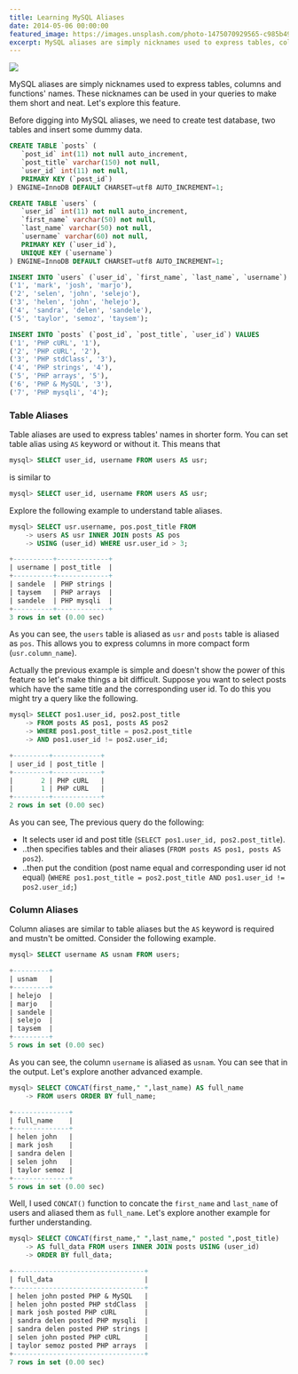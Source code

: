```yaml
---
title: Learning MySQL Aliases
date: 2014-05-06 00:00:00
featured_image: https://images.unsplash.com/photo-1475070929565-c985b496cb9f
excerpt: MySQL aliases are simply nicknames used to express tables, columns and functions' names. These nicknames can be used in your queries to make them short and neat. Let's explore this feature.
---
```


![](https://images.unsplash.com/photo-1475070929565-c985b496cb9f)

MySQL aliases are simply nicknames used to express tables, columns and functions' names. These nicknames can be used in your queries to make them short and neat. Let's explore this feature.

Before digging into MySQL aliases, we need to create test database, two tables and insert some dummy data.

```sql
CREATE TABLE `posts` (
   `post_id` int(11) not null auto_increment,
   `post_title` varchar(150) not null,
   `user_id` int(11) not null,
   PRIMARY KEY (`post_id`)
) ENGINE=InnoDB DEFAULT CHARSET=utf8 AUTO_INCREMENT=1;

CREATE TABLE `users` (
   `user_id` int(11) not null auto_increment,
   `first_name` varchar(50) not null,
   `last_name` varchar(50) not null,
   `username` varchar(60) not null,
   PRIMARY KEY (`user_id`),
   UNIQUE KEY (`username`)
) ENGINE=InnoDB DEFAULT CHARSET=utf8 AUTO_INCREMENT=1;

INSERT INTO `users` (`user_id`, `first_name`, `last_name`, `username`) VALUES
('1', 'mark', 'josh', 'marjo'),
('2', 'selen', 'john', 'selejo'),
('3', 'helen', 'john', 'helejo'),
('4', 'sandra', 'delen', 'sandele'),
('5', 'taylor', 'semoz', 'taysem');

INSERT INTO `posts` (`post_id`, `post_title`, `user_id`) VALUES
('1', 'PHP cURL', '1'),
('2', 'PHP cURL', '2'),
('3', 'PHP stdClass', '3'),
('4', 'PHP strings', '4'),
('5', 'PHP arrays', '5'),
('6', 'PHP & MySQL', '3'),
('7', 'PHP mysqli', '4');
```

### Table Aliases

Table aliases are used to express tables' names in shorter form. You can set table alias using `AS` keyword or without it. This means that

```sql
mysql> SELECT user_id, username FROM users AS usr;
```

is similar to

```sql
mysql> SELECT user_id, username FROM users AS usr;
```

Explore the following example to understand table aliases.

```sql
mysql> SELECT usr.username, pos.post_title FROM
    -> users AS usr INNER JOIN posts AS pos
    -> USING (user_id) WHERE usr.user_id > 3;

+----------+-------------+
| username | post_title  |
+----------+-------------+
| sandele  | PHP strings |
| taysem   | PHP arrays  |
| sandele  | PHP mysqli  |
+----------+-------------+
3 rows in set (0.00 sec)
```

As you can see, the `users` table is aliased as `usr` and `posts` table is aliased as `pos`. This allows you to express columns in more compact form (`usr.column_name`).

Actually the previous example is simple and doesn't show the power of this feature so let's make things a bit difficult. Suppose you want to select posts which have the same title and the corresponding user id. To do this you might try a query like the following.

```sql
mysql> SELECT pos1.user_id, pos2.post_title
    -> FROM posts AS pos1, posts AS pos2
    -> WHERE pos1.post_title = pos2.post_title
    -> AND pos1.user_id != pos2.user_id;

+---------+------------+
| user_id | post_title |
+---------+------------+
|       2 | PHP cURL   |
|       1 | PHP cURL   |
+---------+------------+
2 rows in set (0.00 sec)
```

As you can see, The previous query do the following:

- It selects user id and post title (`SELECT pos1.user_id, pos2.post_title`).
- ..then specifies tables and their aliases (`FROM posts AS pos1, posts AS pos2`).
- ..then put the condition (post name equal and corresponding user id not equal) (`WHERE pos1.post_title = pos2.post_title AND pos1.user_id != pos2.user_id;`)


### Column Aliases

Column aliases are similar to table aliases but the `AS` keyword is required and mustn't be omitted. Consider the following example.

```sql
mysql> SELECT username AS usnam FROM users;

+---------+
| usnam   |
+---------+
| helejo  |
| marjo   |
| sandele |
| selejo  |
| taysem  |
+---------+
5 rows in set (0.00 sec)
```

As you can see, the column `username` is aliased as `usnam`. You can see that in the output. Let's explore another advanced example.

```sql
mysql> SELECT CONCAT(first_name," ",last_name) AS full_name
    -> FROM users ORDER BY full_name;

+--------------+
| full_name    |
+--------------+
| helen john   |
| mark josh    |
| sandra delen |
| selen john   |
| taylor semoz |
+--------------+
5 rows in set (0.00 sec)
```

Well, I used `CONCAT()` function to concate the `first_name` and `last_name` of users and aliased them as `full_name`. Let's explore another example for further understanding.

```sql
mysql> SELECT CONCAT(first_name," ",last_name," posted ",post_title)
    -> AS full_data FROM users INNER JOIN posts USING (user_id)
    -> ORDER BY full_data;

+---------------------------------+
| full_data                       |
+---------------------------------+
| helen john posted PHP & MySQL   |
| helen john posted PHP stdClass  |
| mark josh posted PHP cURL       |
| sandra delen posted PHP mysqli  |
| sandra delen posted PHP strings |
| selen john posted PHP cURL      |
| taylor semoz posted PHP arrays  |
+---------------------------------+
7 rows in set (0.00 sec)
```
